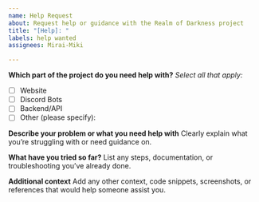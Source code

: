 ```yaml
---
name: Help Request
about: Request help or guidance with the Realm of Darkness project
title: "[Help]: "
labels: help wanted
assignees: Mirai-Miki

---
```


**Which part of the project do you need help with?**
_Select all that apply:_
- [ ] Website
- [ ] Discord Bots
- [ ] Backend/API
- [ ] Other (please specify):

**Describe your problem or what you need help with**
Clearly explain what you’re struggling with or need guidance on.

**What have you tried so far?**
List any steps, documentation, or troubleshooting you’ve already done.

**Additional context**
Add any other context, code snippets, screenshots, or references that would help someone assist you.
